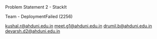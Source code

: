 Problem Statement 2 - StackIt

Team - DeploymentFailed (2256)

kushal.r@ahduni.edu.in
meet.g1@ahduni.edu.in
drumil.b@ahduni.edu.in
devarsh.d2@ahduni.edu.in
